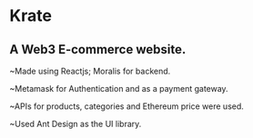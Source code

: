 # Krate
## A Web3 E-commerce website.
~Made using Reactjs; Moralis for backend.

~Metamask for Authentication and as a payment gateway.

~APIs for products, categories and Ethereum price were used.

~Used Ant Design as the UI library.
